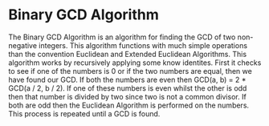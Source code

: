 # Binary GCD Algorithm
The Binary GCD Algorithm is an algorithm for finding the GCD of two non-negative integers. This algorithm functions with much simple operations than the convention Euclidean and Extended Euclidean Algorithms. This algorithm works by recursively applying some know identites. First it checks to see if one of the numbers is 0 or if the two numbers are equal, then we have found our GCD. If both the numbers are even then GCD(a, b) = 2 * GCD(a / 2, b / 2). If one of these numbers is even whilst the other is odd then that number is divided by two since two is not a common divisor. If both are odd then the Euclidean Algorithm is performed on the numbers. This process is repeated until a GCD is found.

